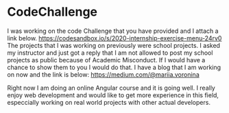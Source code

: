 # CodeChallenge
 I was working on the code Challenge that you have provided and I attach a link below.
https://codesandbox.io/s/2020-internship-exercise-menu-24rv0
The projects that I was working on previously were school projects. I asked my instructor and just got a reply that I am not allowed to post my school projects as public because of Academic Misconduct. If I would have a chance to show them to you I would do that. 
I have a blog that I am working on now and the link is below:
https://medium.com/@mariia.voronina

Right now I am doing an online Angular course and it is going well. I really enjoy web development and would like to get more experience in this field, especcially working on real world projects with other actual developers. 
